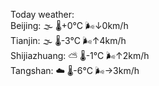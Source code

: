 Today weather:  
Beijing: 🌫  🌡️+0°C 🌬️↓0km/h  
Tianjin: 🌫  🌡️-3°C 🌬️↑4km/h  
Shijiazhuang: ⛅️  🌡️-1°C 🌬️↑2km/h  
Tangshan: ☁️   🌡️-6°C 🌬️→3km/h  
